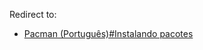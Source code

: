 Redirect to:

*   [Pacman (Português)#Instalando pacotes](/index.php/Pacman_(Portugu%C3%AAs)#Instalando_pacotes "Pacman (Português)")
